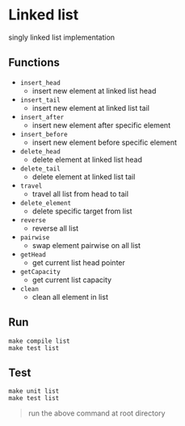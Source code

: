 # Linked list
singly linked list implementation

## Functions
+ `insert_head`
    + insert new element at linked list head
+ `insert_tail`
    + insert new element at linked list tail
+ `insert_after`
    + insert new element after specific element
+ `insert_before`
    + insert new element before specific element
+ `delete_head`
    + delete element at linked list head
+ `delete_tail`
    + delete element at linked list tail
+ `travel`
    + travel all list from head to tail
+ `delete_element`
    + delete specific target from list
+ `reverse`
    + reverse all list
+ `pairwise`
    + swap element pairwise on all list
+ `getHead`
    + get current list head pointer
+ `getCapacity`
    + get current list capacity
+ `clean`
    + clean all element in list

## Run
```=1
make compile list
make test list
```

## Test
```=1
make unit list
make test list
```

> run the above command at root directory